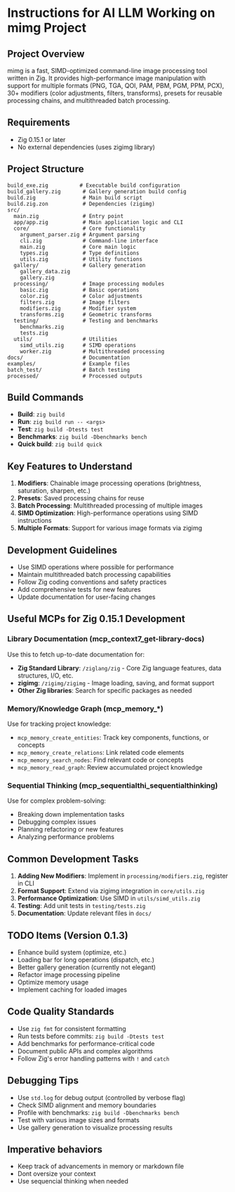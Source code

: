 # Instructions for AI LLM Working on mimg Project

## Project Overview
mimg is a fast, SIMD-optimized command-line image processing tool written in Zig. It provides high-performance image manipulation with support for multiple formats (PNG, TGA, QOI, PAM, PBM, PGM, PPM, PCX), 30+ modifiers (color adjustments, filters, transforms), presets for reusable processing chains, and multithreaded batch processing.

## Requirements
- Zig 0.15.1 or later
- No external dependencies (uses zigimg library)

## Project Structure
```
build_exe.zig          # Executable build configuration
build_gallery.zig       # Gallery generation build config
build.zig               # Main build script
build.zig.zon           # Dependencies (zigimg)
src/
  main.zig              # Entry point
  app/app.zig           # Main application logic and CLI
  core/                 # Core functionality
    argument_parser.zig # Argument parsing
    cli.zig             # Command-line interface
    main.zig            # Core main logic
    types.zig           # Type definitions
    utils.zig           # Utility functions
  gallery/              # Gallery generation
    gallery_data.zig
    gallery.zig
  processing/           # Image processing modules
    basic.zig           # Basic operations
    color.zig           # Color adjustments
    filters.zig         # Image filters
    modifiers.zig       # Modifier system
    transforms.zig      # Geometric transforms
  testing/              # Testing and benchmarks
    benchmarks.zig
    tests.zig
  utils/                # Utilities
    simd_utils.zig      # SIMD operations
    worker.zig          # Multithreaded processing
docs/                   # Documentation
examples/               # Example files
batch_test/             # Batch testing
processed/              # Processed outputs
```

## Build Commands
- **Build**: `zig build`
- **Run**: `zig build run -- <args>`
- **Test**: `zig build -Dtests test`
- **Benchmarks**: `zig build -Dbenchmarks bench`
- **Quick build**: `zig build quick`

## Key Features to Understand
1. **Modifiers**: Chainable image processing operations (brightness, saturation, sharpen, etc.)
2. **Presets**: Saved processing chains for reuse
3. **Batch Processing**: Multithreaded processing of multiple images
4. **SIMD Optimization**: High-performance operations using SIMD instructions
5. **Multiple Formats**: Support for various image formats via zigimg

## Development Guidelines
- Use SIMD operations where possible for performance
- Maintain multithreaded batch processing capabilities
- Follow Zig coding conventions and safety practices
- Add comprehensive tests for new features
- Update documentation for user-facing changes

## Useful MCPs for Zig 0.15.1 Development

### Library Documentation (mcp_context7_get-library-docs)
Use this to fetch up-to-date documentation for:
- **Zig Standard Library**: `/ziglang/zig` - Core Zig language features, data structures, I/O, etc.
- **zigimg**: `/zigimg/zigimg` - Image loading, saving, and format support
- **Other Zig libraries**: Search for specific packages as needed

### Memory/Knowledge Graph (mcp_memory_*)
Use for tracking project knowledge:
- `mcp_memory_create_entities`: Track key components, functions, or concepts
- `mcp_memory_create_relations`: Link related code elements
- `mcp_memory_search_nodes`: Find relevant code or concepts
- `mcp_memory_read_graph`: Review accumulated project knowledge

### Sequential Thinking (mcp_sequentialthi_sequentialthinking)
Use for complex problem-solving:
- Breaking down implementation tasks
- Debugging complex issues
- Planning refactoring or new features
- Analyzing performance problems

## Common Development Tasks
1. **Adding New Modifiers**: Implement in `processing/modifiers.zig`, register in CLI
2. **Format Support**: Extend via zigimg integration in `core/utils.zig`
3. **Performance Optimization**: Use SIMD in `utils/simd_utils.zig`
4. **Testing**: Add unit tests in `testing/tests.zig`
5. **Documentation**: Update relevant files in `docs/`

## TODO Items (Version 0.1.3)
- Enhance build system (optimize, etc.)
- Loading bar for long operations (dispatch, etc.)
- Better gallery generation (currently not elegant)
- Refactor image processing pipeline
- Optimize memory usage
- Implement caching for loaded images

## Code Quality Standards
- Use `zig fmt` for consistent formatting
- Run tests before commits: `zig build -Dtests test`
- Add benchmarks for performance-critical code
- Document public APIs and complex algorithms
- Follow Zig's error handling patterns with `!` and `catch`

## Debugging Tips
- Use `std.log` for debug output (controlled by verbose flag)
- Check SIMD alignment and memory boundaries
- Profile with benchmarks: `zig build -Dbenchmarks bench`
- Test with various image sizes and formats
- Use gallery generation to visualize processing results

## Imperative behaviors
- Keep track of advancements in memory or markdown file
- Dont oversize your context
- Use sequencial thinking when needed